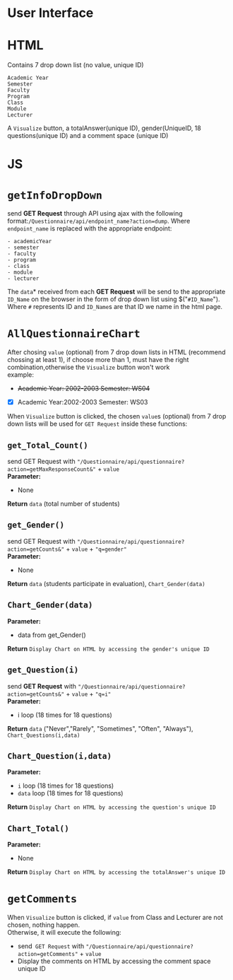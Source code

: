 User Interface
===
HTML
===
Contains 7 drop down list (no value, unique ID)
```
Academic Year
Semester
Faculty
Program
Class
Module
Lecturer
```
A ``Visualize`` button, a totalAnswer(unique ID), gender(UniqueID, 18 questions(unique ID) and a comment space (unique ID)

JS
===
``getInfoDropDown``
===
send **GET Request** through API using ajax with the following format:``/Questionnaire/api/endpoint_name?action=dump``.
Where ``endpoint_name`` is replaced with the appropriate endpoint:
```
- academicYear
- semester
- faculty
- program
- class
- module
- lecturer
```
The `data`* received from each **GET Request** will be send to the appropriate ``ID_Name`` on the browser in the form of drop down list using $("``#ID_Name``").
Where ``#`` represents ID and  ``ID_Name``s are that ID we name in the html page.

``AllQuestionnaireChart``
===
After chosing `value` (optional) from 7 drop down lists in HTML (recommend chossing at least 1), if choose more than 1, must have the right combination,otherwise the ``Visualize`` button won't work\
example:
- ~~Academic Year: 2002-2003 Semester: WS04~~
-  [x] Academic Year:2002-2003 Semester: WS03

When ``Visualize`` button is clicked, the chosen `value`s (optional) from 7 drop down lists will be used for ``GET Request`` inside these functions:

`get_Total_Count()`
---

send GET Request with `"/Questionnaire/api/questionnaire?action=getMaxResponseCount&"` + `value`\
**Parameter:**
+ None

**Return** `data` (total number of students)

`get_Gender()`
---
send GET Request with `"/Questionnaire/api/questionnaire?action=getCounts&"` + `value` + `"q=gender"`\
**Parameter:**
+ None

**Return** `data` (students participate in evaluation), `Chart_Gender(data)`

`Chart_Gender(data)`
---
**Parameter:** 
+ data from get_Gender()

**Return** `Display Chart on HTML by accessing the gender's unique ID`

`get_Question(i)`
---
send **GET Request** with `"/Questionnaire/api/questionnaire?action=getCounts&"` + `value` + `"q=i"`\
**Parameter:** 
+ i loop (18 times for 18 questions)

**Return** `data` ("Never","Rarely", "Sometimes", "Often", "Always"), `Chart_Questions(i,data)` 

`Chart_Question(i,data)`
---
**Parameter:**
+ `i` loop (18 times for 18 questions)
+ `data` loop (18 times for 18 questions)

**Return** `Display Chart on HTML by accessing the question's unique ID`

`Chart_Total()`
---
**Parameter:** 
+ None

**Return** `Display Chart on HTML by accessing the totalAnswer's unique ID`

``getComments``
===
When ``Visualize`` button is clicked, if `value` from Class and Lecturer are not chosen, nothing happen.\
Otherwise, it will execute the following:
+ send`` GET Request`` with `"/Questionnaire/api/questionnaire?action=getComments"` + `value`
+ Display the comments on HTML by accessing the comment space unique ID
